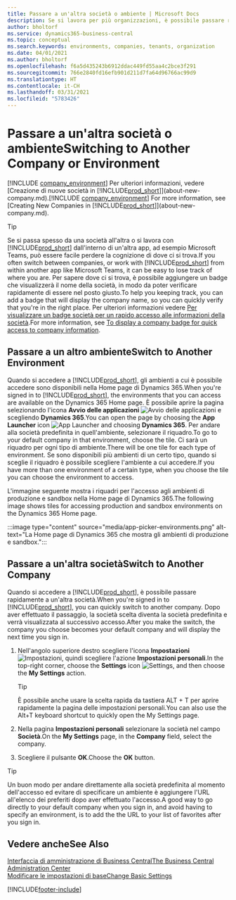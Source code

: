 ```yaml
---
title: Passare a un'altra società o ambiente | Microsoft Docs
description: Se si lavora per più organizzazioni, è possibile passare rapidamente tra ambienti e società.
author: bholtorf
ms.service: dynamics365-business-central
ms.topic: conceptual
ms.search.keywords: environments, companies, tenants, organization
ms.date: 04/01/2021
ms.author: bholtorf
ms.openlocfilehash: f6a5d435243b6912ddac449fd55aa4c2bce3f291
ms.sourcegitcommit: 766e2840fd16efb901d211d7fa64d96766ac99d9
ms.translationtype: HT
ms.contentlocale: it-CH
ms.lasthandoff: 03/31/2021
ms.locfileid: "5783426"
---
```

# <a name="switching-to-another-company-or-environment"></a><span data-ttu-id="4a70a-103">Passare a un'altra società o ambiente</span><span class="sxs-lookup"><span data-stu-id="4a70a-103">Switching to Another Company or Environment</span></span>

<span data-ttu-id="4a70a-104">[!INCLUDE [company_environment](includes/company_environment.md)] Per ulteriori informazioni, vedere [Creazione di nuove società in [!INCLUDE[prod_short](includes/prod_short.md)]](about-new-company.md).</span><span class="sxs-lookup"><span data-stu-id="4a70a-104">[!INCLUDE [company_environment](includes/company_environment.md)] For more information, see [Creating New Companies in [!INCLUDE[prod_short](includes/prod_short.md)]](about-new-company.md).</span></span>  

> [!TIP]
> <span data-ttu-id="4a70a-105">Se si passa spesso da una società all'altra o si lavora con [!INCLUDE[prod_short](includes/prod_short.md)] dall'interno di un'altra app, ad esempio Microsoft Teams, può essere facile perdere la cognizione di dove ci si trova.</span><span class="sxs-lookup"><span data-stu-id="4a70a-105">If you often switch between companies, or work with [!INCLUDE[prod_short](includes/prod_short.md)] from within another app like Microsoft Teams, it can be easy to lose track of where you are.</span></span> <span data-ttu-id="4a70a-106">Per sapere dove ci si trova, è possibile aggiungere un badge che visualizzerà il nome della società, in modo da poter verificare rapidamente di essere nel posto giusto.</span><span class="sxs-lookup"><span data-stu-id="4a70a-106">To help you keeping track, you can add a badge that will display the company name, so you can quickly verify that you're in the right place.</span></span> <span data-ttu-id="4a70a-107">Per ulteriori informazioni vedere [Per visualizzare un badge società per un rapido accesso alle informazioni della società](ui-change-basic-settings.md#badge).</span><span class="sxs-lookup"><span data-stu-id="4a70a-107">For more information, see [To display a company badge for quick access to company information](ui-change-basic-settings.md#badge).</span></span>

## <a name="switch-to-another-environment"></a><span data-ttu-id="4a70a-108">Passare a un altro ambiente</span><span class="sxs-lookup"><span data-stu-id="4a70a-108">Switch to Another Environment</span></span>

<span data-ttu-id="4a70a-109">Quando si accedere a [!INCLUDE[prod_short](includes/prod_short.md)], gli ambienti a cui è possibile accedere sono disponibili nella Home page di Dynamics 365.</span><span class="sxs-lookup"><span data-stu-id="4a70a-109">When you're signed in to [!INCLUDE[prod_short](includes/prod_short.md)], the environments that you can access are available on the Dynamics 365 Home page.</span></span> <span data-ttu-id="4a70a-110">È possibile aprire la pagina selezionando l'icona **Avvio delle applicazioni** ![Avvio delle applicazioni](media/app-launcher-icon.png "L'avvio delle applicazioni fornisce l'accesso a più funzionalità") e scegliendo **Dynamics 365**.</span><span class="sxs-lookup"><span data-stu-id="4a70a-110">You can open the page by choosing the **App Launcher** icon ![App Launcher](media/app-launcher-icon.png "The App Launcher provides access to more features") and choosing **Dynamics 365**.</span></span> <span data-ttu-id="4a70a-111">Per andare alla società predefinita in quell'ambiente, selezionare il riquadro.</span><span class="sxs-lookup"><span data-stu-id="4a70a-111">To go to your default company in that environment, choose the tile.</span></span> <span data-ttu-id="4a70a-112">Ci sarà un riquadro per ogni tipo di ambiente.</span><span class="sxs-lookup"><span data-stu-id="4a70a-112">There will be one tile for each type of environment.</span></span> <span data-ttu-id="4a70a-113">Se sono disponibili più ambienti di un certo tipo, quando si sceglie il riquadro è possibile scegliere l'ambiente a cui accedere.</span><span class="sxs-lookup"><span data-stu-id="4a70a-113">If you have more than one environment of a certain type, when you choose the tile you can choose the environment to access.</span></span>

<span data-ttu-id="4a70a-114">L'immagine seguente mostra i riquadri per l'accesso agli ambienti di produzione e sandbox nella Home page di Dynamics 365.</span><span class="sxs-lookup"><span data-stu-id="4a70a-114">The following image shows tiles for accessing production and sandbox environments on the Dynamics 365 Home page.</span></span>

:::image type="content" source="media/app-picker-environments.png" alt-text="La Home page di Dynamics 365 che mostra gli ambienti di produzione e sandbox.":::

## <a name="switch-to-another-company"></a><span data-ttu-id="4a70a-116">Passare a un'altra società</span><span class="sxs-lookup"><span data-stu-id="4a70a-116">Switch to Another Company</span></span>

<span data-ttu-id="4a70a-117">Quando si accedere a [!INCLUDE[prod_short](includes/prod_short.md)], è possibile passare rapidamente a un'altra società.</span><span class="sxs-lookup"><span data-stu-id="4a70a-117">When you're signed in to [!INCLUDE[prod_short](includes/prod_short.md)], you can quickly switch to another company.</span></span> <span data-ttu-id="4a70a-118">Dopo aver effettuato il passaggio, la società scelta diventa la società predefinita e verrà visualizzata al successivo accesso.</span><span class="sxs-lookup"><span data-stu-id="4a70a-118">After you make the switch, the company you choose becomes your default company and will display the next time you sign in.</span></span>

1. <span data-ttu-id="4a70a-119">Nell'angolo superiore destro scegliere l'icona **Impostazioni** ![Impostazioni](media/ui-experience/settings_icon_small.png "Icona Impostazioni per Gestione ruolo utente"), quindi scegliere l'azione **Impostazioni personali**.</span><span class="sxs-lookup"><span data-stu-id="4a70a-119">In the top-right corner, choose the **Settings** icon ![Settings](media/ui-experience/settings_icon_small.png "Settings icon for role center"), and then choose the **My Settings** action.</span></span>

    > [!TIP]
    > <span data-ttu-id="4a70a-120">È possibile anche usare la scelta rapida da tastiera ALT + T per aprire rapidamente la pagina delle impostazioni personali.</span><span class="sxs-lookup"><span data-stu-id="4a70a-120">You can also use the Alt+T keyboard shortcut to quickly open the My Settings page.</span></span>

2. <span data-ttu-id="4a70a-121">Nella pagina **Impostazioni personali** selezionare la società nel campo **Società**.</span><span class="sxs-lookup"><span data-stu-id="4a70a-121">On the **My Settings** page, in the **Company** field, select the company.</span></span>  
3. <span data-ttu-id="4a70a-122">Scegliere il pulsante **OK**.</span><span class="sxs-lookup"><span data-stu-id="4a70a-122">Choose the **OK** button.</span></span>

> [!TIP]
> <span data-ttu-id="4a70a-123">Un buon modo per andare direttamente alla società predefinita al momento dell'accesso ed evitare di specificare un ambiente è aggiungere l'URL all'elenco dei preferiti dopo aver effettuato l'accesso.</span><span class="sxs-lookup"><span data-stu-id="4a70a-123">A good way to go directly to your default company when you sign in, and avoid having to specify an environment, is to add the the URL to your list of favorites after you sign in.</span></span>

## <a name="see-also"></a><span data-ttu-id="4a70a-124">Vedere anche</span><span class="sxs-lookup"><span data-stu-id="4a70a-124">See Also</span></span>

[<span data-ttu-id="4a70a-125">Interfaccia di amministrazione di Business Central</span><span class="sxs-lookup"><span data-stu-id="4a70a-125">The Business Central Administration Center</span></span>](/dynamics365/business-central/dev-itpro/administration/tenant-admin-center)  
[<span data-ttu-id="4a70a-126">Modificare le impostazioni di base</span><span class="sxs-lookup"><span data-stu-id="4a70a-126">Change Basic Settings</span></span>](ui-change-basic-settings.md)  


[!INCLUDE[footer-include](includes/footer-banner.md)]